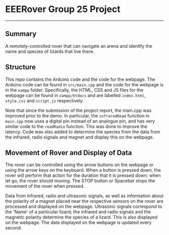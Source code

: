 # **EEERover Group 25 Project**

---

## Summary

A remotely-controlled rover that can navigate an arena and identify the name and species of lizards that live there.

## Structure

This repo contains the Arduino code and the code for the webpage. The Arduino code can be found in `src/main.cpp` and the code for the webpage is in the `xampp` folder. Specifically, the HTML, CSS and JS files for the webpage can be found in `xampp/htdocs` and are labelled `index.html`, `style.css` and `script.js` respectively.

Note that since the submission of the project report, the main.cpp was improved prior to the demo. In particular, the `infraredRead` function in `main.cpp` now uses a digital pin instead of an analogue pin, and has very similar code to the `readRadio` function. This was done to improve the latency. Code was also added to determine the species from the data from the infrared, radio signals and magnet and display this on the webpage. 

## Movement of Rover and Display of Data

The rover can be controlled using the arrow buttons on the webpage or using the arrow keys on the keyboard. When a button is pressed down, the rover will perform that action for the duration that it is pressed down; when let go, the rover should moving. The STOP button or Spacebar stops the movement of the rover when pressed. 

Data from infrared, radio and ultrasonic signals, as well as information about the polarity of a magnet placed near the respective sensors on the rover are processed and displayed on the webpage. Ultrasonic signals correspond to the 'Name' of a particular lizard; the infrared and radio signals and the magnetic polarity determine the species of a lizard. This is also displayed on the webpage. The data displayed on the webpage is updated every second.
